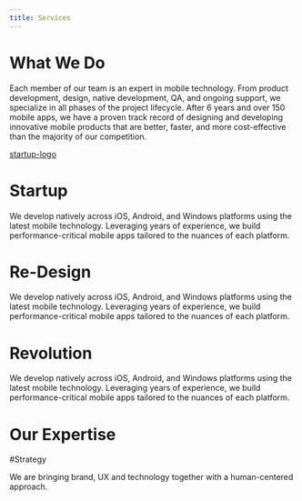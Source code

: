 ```yaml
---
title: Services
---
```


# What We Do
<p>Each member of our team is an expert in mobile technology. From product development, design, native development, QA, and ongoing support, we specialize in all phases of the project lifecycle. After 6 years and over 150 mobile apps, we have a proven track record of designing and developing innovative mobile products that are better, faster, and more cost-effective than the majority of our competition.
</p>

[startup-logo]('') 
# Startup
<p>We develop natively across iOS, Android, and Windows platforms using the latest mobile technology. Leveraging years of experience, we build performance-critical mobile apps tailored to the nuances of each platform.</p>

[]() 
# Re-Design
<p>We develop natively across iOS, Android, and Windows platforms using the latest mobile technology. Leveraging years of experience, we build performance-critical mobile apps tailored to the nuances of each platform.</p>

[]() 
# Revolution
<p>We develop natively across iOS, Android, and Windows platforms using the latest mobile technology. Leveraging years of experience, we build performance-critical mobile apps tailored to the nuances of each platform.</p>

# Our Expertise

#Strategy
<p>We are bringing brand, UX and technology together with a human-centered approach.</p>


